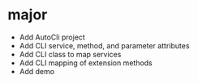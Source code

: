 # major
* Add AutoCli project
* Add CLI service, method, and parameter attributes
* Add CLI class to map services
* Add CLI mapping of extension methods
* Add demo
